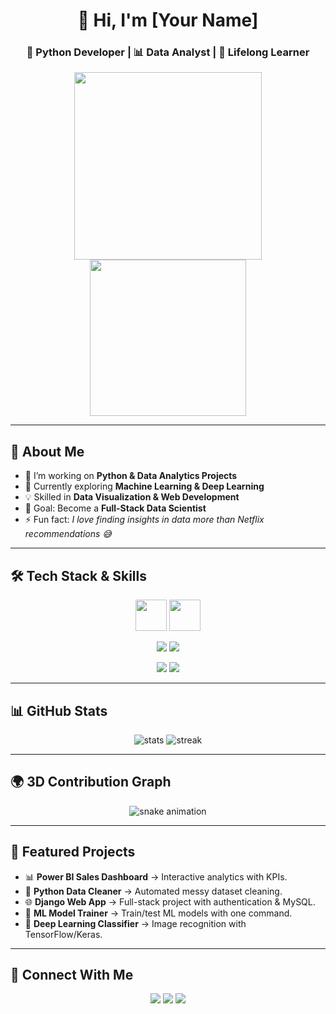 <!-- Profile Header -->
<h1 align="center">👋 Hi, I'm [Your Name]</h1>
<h3 align="center">🐍 Python Developer | 📊 Data Analyst | 🚀 Lifelong Learner</h3>

<!-- 3D Animation Banner -->
<p align="center">
  <img src="https://raw.githubusercontent.com/rajput2107/rajput2107/master/Assets/Developer.gif" width="300"/>
  <img src="https://raw.githubusercontent.com/ashutosh00710/ashutosh00710/master/3D-heart.gif" width="250"/>
</p>

---

## 🚀 About Me
- 🔭 I’m working on **Python & Data Analytics Projects**
- 🌱 Currently exploring **Machine Learning & Deep Learning**
- 💡 Skilled in **Data Visualization & Web Development**
- 🎯 Goal: Become a **Full-Stack Data Scientist**
- ⚡ Fun fact: *I love finding insights in data more than Netflix recommendations 😅*

---

## 🛠️ Tech Stack & Skills

<p align="center">
  <!-- Programming -->
  <img src="https://skillicons.dev/icons?i=python,html,css,javascript,django" height="50"/>
  <!-- Database -->
  <img src="https://skillicons.dev/icons?i=mysql" height="50"/>
</p>

<p align="center">
  <!-- Data Analytics -->
  <img src="https://img.shields.io/badge/PowerBI-F2C811?style=for-the-badge&logo=powerbi&logoColor=black"/>
  <img src="https://img.shields.io/badge/Excel-217346?style=for-the-badge&logo=microsoft-excel&logoColor=white"/>
</p>

<p align="center">
  <!-- AI/ML -->
  <img src="https://img.shields.io/badge/Machine%20Learning-102230?style=for-the-badge&logo=scikit-learn&logoColor=F7931E"/>
  <img src="https://img.shields.io/badge/Deep%20Learning-FF6F00?style=for-the-badge&logo=tensorflow&logoColor=white"/>
</p>

---

## 📊 GitHub Stats

<p align="center">
  <img src="https://github-readme-stats.vercel.app/api?username=YourGitHubUsername&show_icons=true&theme=radical" alt="stats"/>
  <img src="https://github-readme-streak-stats.herokuapp.com/?user=YourGitHubUsername&theme=radical" alt="streak"/>
</p>

---

## 🌍 3D Contribution Graph

<p align="center">
  <img src="https://github.com/YourGitHubUsername/YourGitHubUsername/blob/output/github-contribution-grid-snake.svg" alt="snake animation"/>
</p>

---

## 📂 Featured Projects

- 📊 **Power BI Sales Dashboard** → Interactive analytics with KPIs.  
- 🐍 **Python Data Cleaner** → Automated messy dataset cleaning.  
- 🌐 **Django Web App** → Full-stack project with authentication & MySQL.  
- 🤖 **ML Model Trainer** → Train/test ML models with one command.  
- 🧠 **Deep Learning Classifier** → Image recognition with TensorFlow/Keras.  

---

## 🤝 Connect With Me

<p align="center">
  <a href="https://www.linkedin.com/in/yourprofile"><img src="https://img.shields.io/badge/-LinkedIn-blue?logo=linkedin&style=for-the-badge" /></a>
  <a href="mailto:yourmail@gmail.com"><img src="https://img.shields.io/badge/-Gmail-red?logo=gmail&style=for-the-badge" /></a>
  <a href="https://twitter.com/yourhandle"><img src="https://img.shields.io/badge/-Twitter-1DA1F2?logo=twitter&style=for-the-badge" /></a>
</p>
